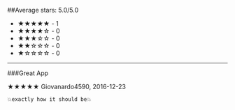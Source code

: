 ##Average stars: 5.0/5.0

- ★★★★★ - 1
- ★★★★☆ - 0
- ★★★☆☆ - 0
- ★★☆☆☆ - 0
- ★☆☆☆☆ - 0

---

###Great App

★★★★★ Giovanardo4590, 2016-12-23

```
💥exactly how it should be💥
```

